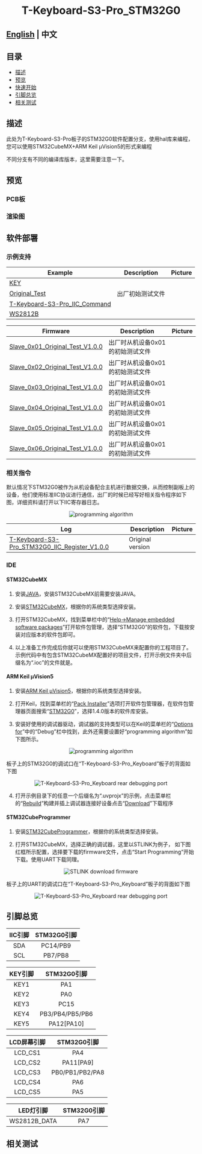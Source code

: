 <!--
 * @Description: None
 * @Author: LILYGO_L
 * @Date: 2023-09-11 16:13:14
 * @LastEditTime: 2025-01-23 18:12:42
 * @License: GPL 3.0
-->
<h1 align = "center">T-Keyboard-S3-Pro_STM32G0</h1>

## **[English](./README.md) | 中文**

## 目录
- [描述](#描述)
- [预览](#预览)
- [快速开始](#软件部署)
- [引脚总览](#引脚总览)
- [相关测试](#相关测试)

## 描述

此处为T-Keyboard-S3-Pro板子的STM32G0软件配置分支，使用hal库来编程，您可以使用STM32CubeMX+ARM Keil μVision5的形式来编程

不同分支有不同的编译库版本，这里需要注意一下。

## 预览

### PCB板

### 渲染图

## 软件部署

### 示例支持

| Example | Description | Picture |
| ------  | ------ | ------ | 
| [KEY](./examples/KEY) |  |  |
| [Original_Test](./examples/Original_Test) | 出厂初始测试文件 |  |
| [T-Keyboard-S3-Pro_IIC_Command](./examples/T-Keyboard-S3-Pro_IIC_Command) |  |  |
| [WS2812B](./examples/WS2812B) |  |  |

| Firmware | Description | Picture |
| ------  | ------  | ------ |
| [Slave_0x01_Original_Test_V1.0.0](./firmware/（修复LED的HUE值设置失败问题）[STM32G030F6P6_Drive_0x01][T-Keyboard-S3-Pro_V1.0][Original_Test]_firmware_V2_202501231722.hex) | 出厂时从机设备0x01的初始测试文件 |  |
| [Slave_0x02_Original_Test_V1.0.0](./firmware/（修复LED的HUE值设置失败问题）[STM32G030F6P6_Drive_0x02][T-Keyboard-S3-Pro_V1.0][Original_Test]_firmware_V2_202501231722.hex) | 出厂时从机设备0x01的初始测试文件 |  |
| [Slave_0x03_Original_Test_V1.0.0](./firmware/（修复LED的HUE值设置失败问题）[STM32G030F6P6_Drive_0x03][T-Keyboard-S3-Pro_V1.0][Original_Test]_firmware_V2_202501231722.hex) | 出厂时从机设备0x01的初始测试文件 |  |
| [Slave_0x04_Original_Test_V1.0.0](./firmware/（修复LED的HUE值设置失败问题）[STM32G030F6P6_Drive_0x04][T-Keyboard-S3-Pro_V1.0][Original_Test]_firmware_V2_202501231722.hex) | 出厂时从机设备0x01的初始测试文件 |  |
| [Slave_0x05_Original_Test_V1.0.0](./firmware/（修复LED的HUE值设置失败问题）[STM32G030F6P6_Drive_0x05][T-Keyboard-S3-Pro_V1.0][Original_Test]_firmware_V2_202501231722.hex) | 出厂时从机设备0x01的初始测试文件 |  |
| [Slave_0x06_Original_Test_V1.0.0](./firmware/（修复LED的HUE值设置失败问题）[STM32G030F6P6_Drive_0x06][T-Keyboard-S3-Pro_V1.0][Original_Test]_firmware_V2_202501231722.hex) | 出厂时从机设备0x01的初始测试文件 |  |

### 相关指令

默认情况下STM32G0被作为从机设备配合主机进行数据交换，从而控制副板上的设备，他们使用标准IIC协议进行通信，出厂的时候已经写好相关指令程序如下图，详细资料请打开以下IIC寄存器日志。

<p align="center" width="100%">
    <img src="./image/1.png" alt="programming algorithm">
</p>

| Log | Description | Picture |
| ------  | ------  | ------ |
| [T-Keyboard-S3-Pro_STM32G0_IIC_Register_V1.0.0](./information/T-Keyboard-S3-Pro_STM32G0_IIC_Register_V1.0.0.pdf) | Original version |  |

### IDE

#### STM32CubeMX
1. 安装[JAVA](https://www.java.com/en/download/)，安装STM32CubeMX前需要安装JAVA。

2. 安装[STM32CubeMX](https://www.st.com/en/development-tools/stm32cubemx.html)，根据你的系统类型选择安装。

3. 打开STM32CubeMX，找到菜单栏中的“[Help->Manage embedded software packages](./image/1.jpg)”打开软件包管理，选择“STM32G0”的软件包，下载按安装对应版本的软件包即可。

4. 以上准备工作完成后你就可以使用STM32CubeMX来配置你的工程项目了。示例代码中有包含STM32CubeMX配置好的项目文件，打开示例文件夹中后缀名为“.ioc”的文件就是。

#### ARM Keil μVision5
1. 安装[ARM Keil μVision5](https://www.keil.arm.com/mdk-community/)，根据你的系统类型选择安装。

2. 打开Keil，找到菜单栏的“[Pack Installer](./image/2.jpg)”选项打开软件包管理器，在软件包管理器页面搜索“[STM32G0](./image/3.jpg)”，选择1.4.0版本的软件库安装。

3. 安装好使用的调试器驱动，调试器的支持类型可以在Keil的菜单栏的“[Options for](./image/5.jpg)”中的“Debug”栏中找到，此外还需要设置好“programming algorithm”如下图所示。

<p align="center" width="100%">
    <img src="./image/6.jpg" alt="programming algorithm">
</p>

板子上的STM32G0的调试口在“T-Keyboard-S3-Pro_Keyboard”板子的背面如下图

<p align="center" width="100%">
    <img src="./image/7.jpg" alt="T-Keyboard-S3-Pro_Keyboard rear debugging port">
</p>

4. 打开示例目录下的任意一个后缀名为“.uvprojx”的示例，点击菜单栏的“[Rebuild](./image/4.jpg)”构建并插上调试器连接好设备点击“[Download](./image/4.jpg)”下载程序

#### STM32CubeProgrammer
1. 安装[STM32CubeProgrammer](https://www.st.com/en/development-tools/stm32cubeprog.html)，根据你的系统类型选择安装。

2. 打开STM32CubeMX，选择正确的调试器，这里以STLINK为例子， 如下图红框所示配置，选择要下载的firmware文件，点击“Start Programming”开始下载。使用UART下载同理。

<p align="center" width="100%">
    <img src="./image/8.jpg" alt="STLINK download firmware">
</p>

板子上的UART的调试口在“T-Keyboard-S3-Pro_Keyboard”板子的背面如下图

<p align="center" width="100%">
    <img src="./image/9.jpg" alt="T-Keyboard-S3-Pro_Keyboard rear debugging port">
</p>


## 引脚总览

| IIC引脚  | STM32G0引脚|
| :------------------: | :------------------:|
| SDA         |   PC14/PB9   |
| SCL         | PB7/PB8       |

| KEY引脚  | STM32G0引脚|
| :------------------: | :------------------:|
| KEY1         | PA1       |
| KEY2         | PA0       |
| KEY3         | PC15       |
| KEY4         | PB3/PB4/PB5/PB6       |
| KEY5         | PA12[PA10]       |

| LCD屏幕引脚  | STM32G0引脚|
| :------------------: | :------------------:|
| LCD_CS1         |     PA4       |
| LCD_CS2         | PA11[PA9]       |
| LCD_CS3         | PB0/PB1/PB2/PA8       |
| LCD_CS4         | PA6       |
| LCD_CS5         | PA5       |

| LED灯引脚  | STM32G0引脚|
| :------------------: | :------------------:|
| WS2812B_DATA         |     PA7       |

## 相关测试
